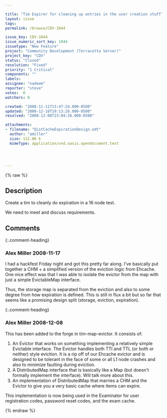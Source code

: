 ```yaml
---

title: "Tim Expirer for cleaning up entries in the user creation stuff"
layout: issue
tags: 
permalink: /browse/CDV-1044

issue_key: CDV-1044
issue_numeric_sort_key: 1044
issuetype: "New Feature"
project: "Community Development (Terracotta Server)"
project_key: "CDV"
status: "Closed"
resolution: "Fixed"
priority: "1 Critical"
components: ""
labels: 
assignee: "nadeem"
reporter: "steve"
votes:  0
watchers: 0

created: "2008-11-11T13:47:24.000-0500"
updated: "2008-12-16T19:13:26.000-0500"
resolved: "2008-12-08T23:04:26.000-0500"

attachments:
- filename: "DistCacheExpirationDesign.odt"
  author: "amiller"
  size: 112.00 k
  mimeType: application/vnd.oasis.opendocument.text




---
```


{% raw %}

## Description

<div markdown="1" class="description">

Create a tim to cleanly do expiration in a 16 node test.

We need to meet and discuss requirements.

</div>

## Comments


{:.comment-heading}
### **Alex Miller** <span class="date">2008-11-17</span>

<div markdown="1" class="comment">

I had a hackfest Friday night and got this pretty far along.  I've basically put together a CHM + a simplified version of the eviction logic from Ehcache.  One nice effect was that I was able to isolate the evictor from the map with just a simple EvictableMap interface.

Thus, the storage map is separated from the eviction and also to some degree from how expiration is defined.  This is still in flux a bit but so far that seems like a promising design split (storage, eviction, expiration).  

</div>


{:.comment-heading}
### **Alex Miller** <span class="date">2008-12-08</span>

<div markdown="1" class="comment">

This has been added to the forge in tim-map-evictor.  It consists of:

1) An Evictor that works on something implementing a relatively simple Evictable interface. The Evictor handles both TTI and TTL (or both or neither) style eviction.  It is a rip off of our Ehcache evictor and is designed to be tolerant in the face of some or all L1 node crashes and also to minimize faulting during eviction.
2) A DistributedMap interface that is basically like a Map (but doesn't formally implement the interface).  Will talk more about this.
3) An implementation of DistributedMap that marries a CHM and the Evictor to give you a very basic cache where items can expire.  

This implementation is now being used in the Examinator for user registration codes, password reset codes, and the exam cache.

</div>



{% endraw %}
